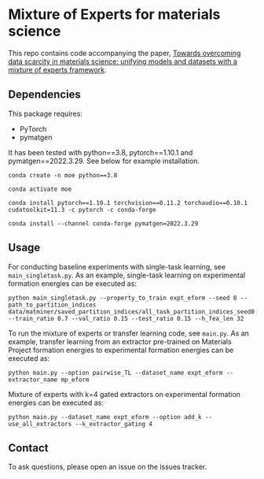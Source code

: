 # Mixture of Experts for materials science

This repo contains code accompanying the paper, [Towards overcoming data 
scarcity in materials science: unifying models and datasets with a mixture of experts framework]().

## Dependencies

This package requires:
- PyTorch
- pymatgen

It has been tested with python==3.8, pytorch==1.10.1 and pymatgen==2022.3.29. See
below for example installation.

```
conda create -n moe python==3.8

conda activate moe

conda install pytorch==1.10.1 torchvision==0.11.2 torchaudio==0.10.1 cudatoolkit=11.3 -c pytorch -c conda-forge

conda install --channel conda-forge pymatgen=2022.3.29
```

## Usage
For conducting baseline experiments with single-task learning, see 
`main_singletask.py`. As an example, single-task learning on experimental 
formation energies can be executed as:

```
python main_singletask.py --property_to_train expt_eform --seed 0 --path_to_partition_indices data/matminer/saved_partition_indices/all_task_partition_indices_seed0.pkl --train_ratio 0.7 --val_ratio 0.15 --test_ratio 0.15 --h_fea_len 32
```

To run the mixture of experts or transfer learning code, see `main.py`. As an 
example, transfer learning from an extractor pre-trained on Materials Project 
formation energies to experimental formation energies can be executed as:

```
python main.py --option pairwise_TL --dataset_name expt_eform --extractor_name mp_eform
```

Mixture of experts with k=4 gated extractors on experimental formation energies can 
be executed as:

```
python main.py --dataset_name expt_eform --option add_k --use_all_extractors --k_extractor_gating 4
```

## Contact
To ask questions, please open an issue on the issues tracker.
